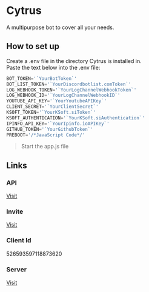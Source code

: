 # Cytrus
A multipurpose bot to cover all your needs.

## How to set up
Create a .env file in the directory Cytrus is installed in.  
Paste the text below into the .env file:  
```js
BOT_TOKEN='`YourBotToken`'
BOT_LIST_TOKEN='`YourDiscordbotlist.comToken`'
LOG_WEBHOOK_TOKEN='`YourLogChannelWebhookToken`'
LOG_WEBHOOK_ID='`YourLogChannelWebhookID`'
YOUTUBE_API_KEY='`YourYoutubeAPIKey`'
CLIENT_SECRET='`YourClientSecret`'
KSOFT_TOKEN='`YourKSoft.siToken`'
KSOFT_AUTHENTICATION='`YourKSoft.siAuthentication`'
IPINFO_API_KEY='`YourIpinfo.ioAPIKey`'
GITHUB_TOKEN='`YourGithubToken`'
PREBOOT='/*JavaScript Code*/'
```
> Start the app.js file  

## Links
### API
[Visit](https://cytrusbot.glitch.me/api/)
​
### Invite
[Visit](https://discordapp.com/oauth2/authorize?client_id=526593597118873620&scope=bot&permissions=8)
​
### Client Id
526593597118873620
​
### Server
[Visit](https://discord.gg/VfTE9GH)

